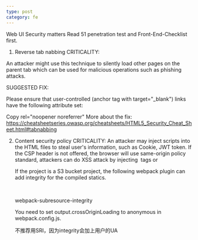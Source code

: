 ```yaml
---
type: post
category: fe
---
```

Web UI Security matters
Read 51 penetration test and Front-End-Checklist first.

1. Reverse tab nabbing
CRITICALITY:

An attacker might use this technique to silently load other pages on the parent tab which can be used for malicious operations such as phishing attacks.

SUGGESTED FIX:

Please ensure that user-controlled (anchor tag with target="_blank") links have the following attribute set: 

Copy
rel="noopener noreferrer"
More about the fix: https://cheatsheetseries.owasp.org/cheatsheets/HTML5_Security_Cheat_Sheet.html#tabnabbing﻿


2. Content security policy
CRITICALITY:
An attacker may inject scripts into the HTML files to steal user's information, such as Cookie, JWT token. If the CSP header is not offered, the browser will use same-origin policy standard, attackers can do XSS attack by injecting <img/> tags or <script/> tags.

SUGGESTED FIX:
Currently we have two kinds of projects:

S3 bucket project: The CI uploads webpack compiled static files to AWS S3 bucket,  the server is served by AWS cloud front.
Node project: The project has one node server to serve itself.
For S3 bucket project
Most of the CSP directives can be added using <meta/> tags.

install csp-html-webpack-plugin into the projectyarn add -D csp-html-webpack-plugin

you can use the configuration in admin.aftership.com, including reCAPTCHA, Newrelic Browser & google-analytics.

Some directives such as frame-ancestors can not be added by <meta/> tag. A response header is needed to add to the website.

You cannot add frame-ancestors directive using <meta/>

add  frame-ancestor _and _X-Frame-Options _in AWS cloudfront _to avoid click jacking attack.

Validations

You can check your CSP content in [CSP Evaluator](https://csp-evaluator.withgoogle.com/).

3. Subresource Integrity
#
CRITICALITY
Attackers can inject arbitrary malicious content info files on the CDN.

SUGGESTED FIX
For files from CDN add integrity & crossorigin field in script and link  tags, you can calculate the hash by using SRI Hash Generator.

Copy
<script src="https://example.com/example-framework.js"
        integrity="sha384-oqVuAfXRKap7fdgcCY5uykM6+R9GqQ8K/uxy9rx7HNQlGYl1kPzQho1wx4JwY8wC"
        crossorigin="anonymous"></script>
<link href="https://maxcdn.bootstrapcdn.com/bootstrap/3.3.5/css/bootstrap.min.css" 
        rel="stylesheet" 
        integrity="sha256-MfvZlkHCEqatNoGiOXveE8FIwMzZg4W85qfrfIFBfYc= sha512-dTfge/zgoMYpP7QbHy4gWMEGsbsdZeCXz7irItjcC3sPUFtf0kuFbDz/ixG7ArTxmDjLXDmezHubeNikyKGVyQ==" 
        crossorigin="anonymous"/>
﻿

If the project is a S3 bucket project, the following webpack plugin can add integrity for the compiled statics.

﻿

webpack-subresource-integrity
﻿

You need to set output.crossOriginLoading to anonymous in webpack.config.js.

不推荐用SRI，因为integrity会加上用户的UA